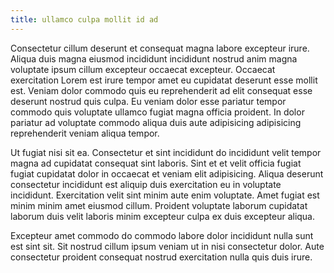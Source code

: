 ```yaml
---
title: ullamco culpa mollit id ad
---
```


Consectetur cillum deserunt et consequat magna labore excepteur irure. Aliqua duis magna eiusmod incididunt incididunt nostrud anim magna voluptate ipsum cillum excepteur occaecat excepteur. Occaecat exercitation Lorem est irure tempor amet eu cupidatat deserunt esse mollit est. Veniam dolor commodo quis eu reprehenderit ad elit consequat esse deserunt nostrud quis culpa. Eu veniam dolor esse pariatur tempor commodo quis voluptate ullamco fugiat magna officia proident. In dolor pariatur ad voluptate commodo aliqua duis aute adipisicing adipisicing reprehenderit veniam aliqua tempor.

Ut fugiat nisi sit ea. Consectetur et sint incididunt do incididunt velit tempor magna ad cupidatat consequat sint laboris. Sint et et velit officia fugiat fugiat cupidatat dolor in occaecat et veniam elit adipisicing. Aliqua deserunt consectetur incididunt est aliquip duis exercitation eu in voluptate incididunt. Exercitation velit sint minim aute enim voluptate. Amet fugiat est minim minim amet eiusmod cillum. Proident voluptate laborum cupidatat laborum duis velit laboris minim excepteur culpa ex duis excepteur aliqua.

Excepteur amet commodo do commodo labore dolor incididunt nulla sunt est sint sit. Sit nostrud cillum ipsum veniam ut in nisi consectetur dolor. Aute consectetur proident consequat nostrud exercitation nulla quis duis irure.